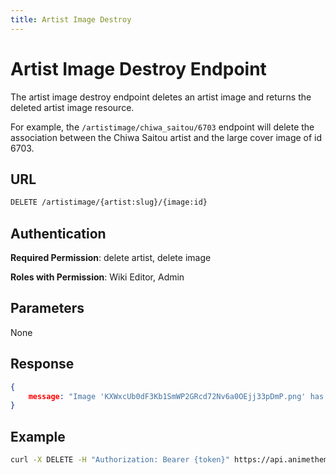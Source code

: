```yaml
---
title: Artist Image Destroy
---
```


# Artist Image Destroy Endpoint

The artist image destroy endpoint deletes an artist image and returns the deleted artist image resource.

For example, the `/artistimage/chiwa_saitou/6703` endpoint will delete the association between the Chiwa Saitou artist and the large cover image of id 6703.

## URL

```sh
DELETE /artistimage/{artist:slug}/{image:id}
```

## Authentication

**Required Permission**: delete artist, delete image

**Roles with Permission**: Wiki Editor, Admin

## Parameters

None

## Response

```json
{
    message: "Image 'KXWxcUb0dF3Kb1SmWP2GRcd72Nv6a0OEjj33pDmP.png' has been detached from Artist 'Chiwa Saitou'.",
}
```

## Example

```bash
curl -X DELETE -H "Authorization: Bearer {token}" https://api.animethemes.moe/artistimage/chiwa_saitou/6703
```
